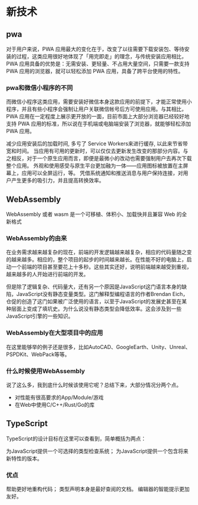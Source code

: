# 新技术

## pwa

对于用户来说，PWA 应用最大的变化在于，改变了以往需要下载安装包、等待安装的过程，这类应用很好地体现了「用完即走」的理念，与传统安装应用相比，PWA 应用具备的优势是：无需安装、更轻量、不占用大量空间，只需要一款支持 PWA 应用的浏览器，就可以轻松添加 PWA 应用，具备了跨平台使用的特性。

### pwa和微信小程序的不同

而微信小程序这类应用，需要安装好微信本身这款应用的前提下，才能正常使用小程序，并且有些小程序会强制让用户关联微信帐号后方可使用应用。与其相比，PWA 应用在一定程度上展示更开放的一面，目前市面上大部分浏览器已经较好地支持 PWA 应用的标准，所以说在手机端或电脑端安装了浏览器，就能够轻松添加 PWA 应用。

减少应用安装后的加载时间, 多亏了 Service Workers来进行缓存, 以此来节省带宽和时间。
当应用有可用的更新时，可以仅仅去更新发生改变的那部分内容。与之相反，对于一个原生应用而言，即便是最微小的改动也需要强制用户去再次下载整个应用。
外观和使用感受与原生平台更加融为一体——应用图标被放置在主屏幕上，应用可以全屏运行，等。
凭借系统通知和推送消息与用户保持连接，对用户产生更多的吸引力，并且提高转换效率。

## WebAssembly

WebAssembly 或者 wasm 是一个可移植、体积小、加载快并且兼容 Web 的全新格式

### WebAssembly的由来

在业务需求越来越复杂的现在，前端的开发逻辑越来越复杂，相应的代码量随之变的越来越多。相应的，整个项目的起步的时间越来越长。在性能不好的电脑上，启动一个前端的项目甚至要花上十多秒。这些其实还好，说明前端越来越受到重视，越来越多的人开始进行前端的开发。

但是除了逻辑复杂、代码量大，还有另一个原因是JavaScript这门语言本身的缺陷，JavaScript没有静态变量类型。这门解释型编程语言的作者Brendan Eich，仓促的创造了这门如果被广泛使用的语言，以至于JavaScript的发展史甚至在某种层面上变成了填坑史。为什么说没有静态类型会降低效率。这会涉及到一些JavaScript引擎的一些知识。

### WebAssembly在大型项目中的应用

在这里能够举的例子还是很多，比如AutoCAD、GoogleEarth、Unity、Unreal、PSPDKit、WebPack等等。

### 什么时候使用WebAssembly

说了这么多，我到底什么时候该使用它呢？总结下来，大部分情况分两个点。

- 对性能有很高要求的App/Module/游戏
- 在Web中使用C/C++/Rust/Go的库

## TypeScript

TypeScript的设计目标在这里可以查看到，简单概括为两点：

为JavaScript提供一个可选择的类型检查系统；
为JavaScript提供一个包含将来新特性的版本。

### 优点

帮助更好地重构代码；
类型声明本身是最好查阅的文档。
编辑器的智能提示更加友好。
